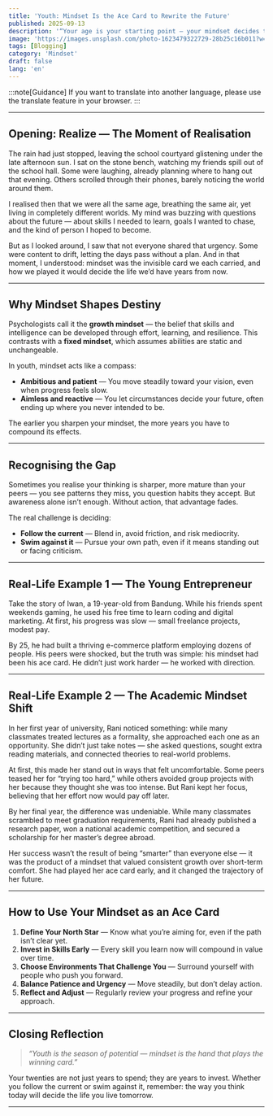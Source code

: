 ```yaml
---
title: 'Youth: Mindset Is the Ace Card to Rewrite the Future'
published: 2025-09-13
description: '“Your age is your starting point — your mindset decides the destination.”'
image: 'https://images.unsplash.com/photo-1623479322729-28b25c16b011?w=600&auto=format&fit=crop&q=60&ixlib=rb-4.1.0&ixid=M3wxMjA3fDB8MHxzZWFyY2h8MTB8fHByb2dyYW1tZXJ8ZW58MHx8MHx8fDA%3D'
tags: [Blogging]
category: 'Mindset'
draft: false 
lang: 'en'
---
```


:::note[Guidance]
If you want to translate into another language, please use the translate feature in your browser.
:::

---

## Opening: Realize — The Moment of Realisation

The rain had just stopped, leaving the school courtyard glistening under the late afternoon sun. I sat on the stone bench, watching my friends spill out of the school hall. Some were laughing, already planning where to hang out that evening. Others scrolled through their phones, barely noticing the world around them.  

I realised then that we were all the same age, breathing the same air, yet living in completely different worlds. My mind was buzzing with questions about the future — about skills I needed to learn, goals I wanted to chase, and the kind of person I hoped to become.  

But as I looked around, I saw that not everyone shared that urgency. Some were content to drift, letting the days pass without a plan. And in that moment, I understood: mindset was the invisible card we each carried, and how we played it would decide the life we’d have years from now.

---

## **Why Mindset Shapes Destiny**

Psychologists call it the **growth mindset** — the belief that skills and intelligence can be developed through effort, learning, and resilience. This contrasts with a **fixed mindset**, which assumes abilities are static and unchangeable.  

In youth, mindset acts like a compass:  
- **Ambitious and patient** — You move steadily toward your vision, even when progress feels slow.  
- **Aimless and reactive** — You let circumstances decide your future, often ending up where you never intended to be.  

The earlier you sharpen your mindset, the more years you have to compound its effects.

---

## **Recognising the Gap**

Sometimes you realise your thinking is sharper, more mature than your peers — you see patterns they miss, you question habits they accept. But awareness alone isn’t enough. Without action, that advantage fades.  

The real challenge is deciding:  
- **Follow the current** — Blend in, avoid friction, and risk mediocrity.  
- **Swim against it** — Pursue your own path, even if it means standing out or facing criticism.

---

## **Real-Life Example 1 — The Young Entrepreneur**

Take the story of Iwan, a 19-year-old from Bandung. While his friends spent weekends gaming, he used his free time to learn coding and digital marketing. At first, his progress was slow — small freelance projects, modest pay.  

By 25, he had built a thriving e-commerce platform employing dozens of people. His peers were shocked, but the truth was simple: his mindset had been his ace card. He didn’t just work harder — he worked with direction.

---

## **Real-Life Example 2 — The Academic Mindset Shift**

In her first year of university, Rani noticed something: while many classmates treated lectures as a formality, she approached each one as an opportunity. She didn’t just take notes — she asked questions, sought extra reading materials, and connected theories to real-world problems.  

At first, this made her stand out in ways that felt uncomfortable. Some peers teased her for “trying too hard,” while others avoided group projects with her because they thought she was too intense. But Rani kept her focus, believing that her effort now would pay off later.  

By her final year, the difference was undeniable. While many classmates scrambled to meet graduation requirements, Rani had already published a research paper, won a national academic competition, and secured a scholarship for her master’s degree abroad.  

Her success wasn’t the result of being “smarter” than everyone else — it was the product of a mindset that valued consistent growth over short-term comfort. She had played her ace card early, and it changed the trajectory of her future.

---

## **How to Use Your Mindset as an Ace Card**

1. **Define Your North Star** — Know what you’re aiming for, even if the path isn’t clear yet.  
2. **Invest in Skills Early** — Every skill you learn now will compound in value over time.  
3. **Choose Environments That Challenge You** — Surround yourself with people who push you forward.  
4. **Balance Patience and Urgency** — Move steadily, but don’t delay action.  
5. **Reflect and Adjust** — Regularly review your progress and refine your approach.

---

## **Closing Reflection**

> *“Youth is the season of potential — mindset is the hand that plays the winning card.”*

Your twenties are not just years to spend; they are years to invest. Whether you follow the current or swim against it, remember: the way you think today will decide the life you live tomorrow.

---
